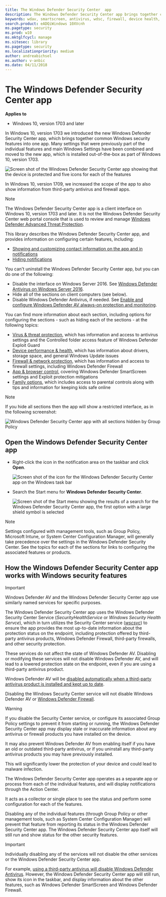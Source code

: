 ```yaml
---
title: The Windows Defender Security Center  app
description: The Windows Defender Security Center app brings together common Windows security features into one place
keywords: wdav, smartscreen, antivirus, wdsc, firewall, device health, performance, Edge, browser, family, parental options, security, windows
search.product: eADQiWindows 10XVcnh
ms.pagetype: security
ms.prod: w10
ms.mktglfcycl: manage
ms.sitesec: library
ms.pagetype: security
ms.localizationpriority: medium
author: andreabichsel
ms.author: v-anbic
ms.date: 04/11/2018
---
```






# The Windows Defender Security Center app

**Applies to**

- Windows 10, version 1703 and later




In Windows 10, version 1703 we introduced the new Windows Defender Security Center app, which brings together common Windows security features into one app. Many settings that were previously part of the individual features and main Windows Settings have been combined and moved to the new app, which is installed out-of-the-box as part of Windows 10, version 1703. 


![Screen shot of the Windows Defender Security Center app showing that the device is protected and five icons for each of the features](images/security-center-home.png)



In Windows 10, version 1709, we increased the scope of the app to also show information from third-party antivirus and firewall apps.

>[!NOTE]
>The Windows Defender Security Center app is a client interface on Windows 10, version 1703 and later. It is not the Windows Defender Security Center web portal console that is used to review and manage [Windows Defender Advanced Threat Protection](https://docs.microsoft.com/en-us/windows/threat-protection/windows-defender-atp/windows-defender-advanced-threat-protection).

This library describes the Windows Defender Security Center app, and provides information on configuring certain features, including:

<a id="customize-notifications-from-the-windows-defender-security-center"></a>
- [Showing and customizing contact information on the app and in notifications](wdsc-customize-contact-information.md)
- [Hiding notifications](wdsc-hide-notifications.md)

You can't uninstall the Windows Defender Security Center app, but you can do one of the following:

- Disable the interface on Windows Server 2016. See [Windows Defender Antivirus on Windows Server 2016](https://docs.microsoft.com/en-us/windows/security/threat-protection/windows-defender-antivirus/windows-defender-antivirus-on-windows-server-2016). 
- Hide all of the sections on client computers (see below).
- Disable Windows Defender Antivirus, if needed. See [Enable and configure Windows Defender AV always-on protection and monitoring](https://docs.microsoft.com/en-us/windows/security/threat-protection/windows-defender-antivirus/configure-real-time-protection-windows-defender-antivirus).

You can find more information about each section, including options for configuring the sections - such as hiding each of the sections - at the following topics:


- [Virus & threat protection](wdsc-virus-threat-protection.md), which has information and access to antivirus settings and the Controlled folder access feature of Windows Defender Exploit Guard
- [Device performance & health](wdsc-device-performance-health.md), which has information about drivers, storage space, and general Windows Update issues
- [Firewall & network protection](wdsc-firewall-network-protection.md), which has information and access to firewall settings, including Windows Defender Firewall
- [App & browser control](wdsc-app-browser-control.md), covering Windows Defender SmartScreen settings and Exploit protection mitigations
- [Family options](wdsc-family-options.md), which includes access to parental controls along with tips and information for keeping kids safe online


>[!NOTE]
>If you hide all sections then the app will show a restricted interface, as in the following screenshot:
>  
>![Windows Defender Security Center app with all sections hidden by Group Policy](images/wdsc-all-hide.png)





## Open the Windows Defender Security Center app
- Right-click the icon in the notification area on the taskbar and click **Open**.

    ![Screen shot of the icon for the Windows Defender Security Center app on the Windows task bar](images/security-center-taskbar.png)
- Search the Start menu for **Windows Defender Security Center**.

    ![Screen shot of the Start menu showing the results of a search for the Windows Defender Security Center app, the first option with a large shield symbol is selected](images/security-center-start-menu.png)


> [!NOTE]
> Settings configured with management tools, such as Group Policy, Microsoft Intune, or System Center Configuration Manager, will generally take precedence over the settings in the Windows Defender Security Center. See the topics for each of the sections for links to configuring the associated features or products.



## How the Windows Defender Security Center app works with Windows security features


>[!IMPORTANT]
>Windows Defender AV and the Windows Defender Security Center app use similarly named services for specific purposes.  
>  
>The Windows Defender Security Center app uses the Windows Defender Security Center Service (*SecurityHealthService* or *Windows Security Health Servce*), which in turn utilizes the Security Center service ([*wscsvc*](https://technet.microsoft.com/en-us/library/bb457154.aspx#EDAA)) to ensure the app provides the most up-to-date information about the protection status on the endpoint, including protection offered by third-party antivirus products, Windows Defender Firewall, third-party firewalls, and other security protection.  
>  
>These services do not affect the state of Windows Defender AV. Disabling or modifying these services will not disable Windows Defender AV, and will lead to a lowered protection state on the endpoint, even if you are using a third-party antivirus product.  
>  
>Windows Defender AV will be [disabled automatically when a third-party antivirus product is installed and kept up to date](../windows-defender-antivirus/windows-defender-antivirus-compatibility.md).
>  
>Disabling the Windows Security Center service will not disable Windows Defender AV or [Windows Defender Firewall](https://docs.microsoft.com/en-us/windows/access-protection/windows-firewall/windows-firewall-with-advanced-security).  

> [!WARNING] 
> If you disable the Security Center service, or configure its associated Group Policy settings to prevent it from starting or running, the Windows Defender Security Center app may display stale or inaccurate information about any antivirus or firewall products you have installed on the device.  
>  
>It may also prevent Windows Defender AV from enabling itself if you have an old or outdated third-party antivirus, or if you uninstall any third-party antivirus products you may have previously installed. 
>  
>This will significantly lower the protection of your device and could lead to malware infection. 

The Windows Defender Security Center app operates as a separate app or process from each of the individual features, and will display notifications through the Action Center. 

It acts as a collector or single place to see the status and perform some configuration for each of the features.

Disabling any of the individual features (through Group Policy or other management tools, such as System Center Configuration Manager) will prevent that feature from reporting its status in the Windows Defender Security Center app. The Windows Defender Security Center app itself will still run and show status for the other security features.

> [!IMPORTANT] 
> Individually disabling any of the services will not disable the other services or the Windows Defender Security Center app.

For example, [using a third-party antivirus will disable Windows Defender Antivirus](https://docs.microsoft.com/en-us/windows/threat-protection/windows-defender-antivirus/windows-defender-antivirus-compatibility). However, the Windows Defender Security Center app will still run, show its icon in the taskbar, and display information about the other features, such as Windows Defender SmartScreen and Windows Defender Firewall.















